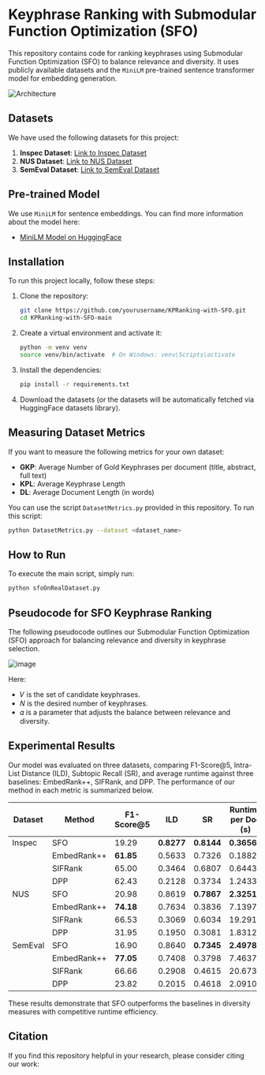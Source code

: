 # Keyphrase Ranking with Submodular Function Optimization (SFO)

This repository contains code for ranking keyphrases using Submodular Function Optimization (SFO) to balance relevance and diversity. It uses publicly available datasets and the `MiniLM` pre-trained sentence transformer model for embedding generation.

![Architecture](https://github.com/user-attachments/assets/1c6d6720-cbc7-41a0-a28c-3cf7b1cb936b)



## Datasets

We have used the following datasets for this project:

1. **Inspec Dataset**: [Link to Inspec Dataset](https://huggingface.co/datasets/memray/inspec/viewer/default/test?row=2)
2. **NUS Dataset**: [Link to NUS Dataset](https://huggingface.co/datasets/memray/nus/viewer/default/test)
3. **SemEval Dataset**: [Link to SemEval Dataset](https://huggingface.co/datasets/memray/semeval/viewer/default/test)

## Pre-trained Model

We use `MiniLM` for sentence embeddings. You can find more information about the model here:

- [MiniLM Model on HuggingFace](https://huggingface.co/sentence-transformers/all-MiniLM-L6-v2)

## Installation

To run this project locally, follow these steps:

1. Clone the repository:

    ```bash
    git clone https://github.com/yourusername/KPRanking-with-SFO.git
    cd KPRanking-with-SFO-main
    ```

2. Create a virtual environment and activate it:

    ```bash
    python -m venv venv
    source venv/bin/activate  # On Windows: venv\Scripts\activate
    ```

3. Install the dependencies:

    ```bash
    pip install -r requirements.txt
    ```

4. Download the datasets (or the datasets will be automatically fetched via HuggingFace datasets library).

## Measuring Dataset Metrics

If you want to measure the following metrics for your own dataset:

- **GKP**: Average Number of Gold Keyphrases per document (title, abstract, full text)
- **KPL**: Average Keyphrase Length
- **DL**: Average Document Length (in words)

You can use the script `DatasetMetrics.py` provided in this repository. To run this script:

```bash
python DatasetMetrics.py --dataset <dataset_name>
```

## How to Run

To execute the main script, simply run:

```bash
python sfoOnRealDataset.py
```

## Pseudocode for SFO Keyphrase Ranking

The following pseudocode outlines our Submodular Function Optimization (SFO) approach for balancing relevance and diversity in keyphrase selection.

![image](https://github.com/user-attachments/assets/64ef3be6-7296-4d1e-b362-c40db44cc91b)

Here:
- 𝑉 is the set of candidate keyphrases.
- 𝑁 is the desired number of keyphrases.
- 𝛼 is a parameter that adjusts the balance between relevance and diversity.

## Experimental Results

Our model was evaluated on three datasets, comparing F1-Score@5, Intra-List Distance (ILD), Subtopic Recall (SR), and average runtime against three baselines: EmbedRank++, SIFRank, and DPP. The performance of our method in each metric is summarized below.

| Dataset  | Method        | F1-Score@5 | ILD   | SR    | Runtime per Doc (s) |
|----------|---------------|------------|-------|-------|----------------------|
| Inspec   | SFO       | 19.29  | **0.8277**  | **0.8144**  | **0.3656**              |
|          | EmbedRank++   | **61.85**      | 0.5633  | 0.7326  | 0.1882              |
|          | SIFRank       | 65.00      | 0.3464  | 0.6807  | 0.6443              |
|          | DPP           | 62.43      | 0.2128  | 0.3734  | 1.2433              |
| NUS      | SFO       | 20.98  | 0.8619  | **0.7867**  | **2.3251**              |
|          | EmbedRank++   | **74.18**      | 0.7634  | 0.3836  | 7.1397              |
|          | SIFRank       | 66.53      | 0.3069  | 0.6034  | 19.2913             |
|          | DPP           | 31.95      | 0.1950  | 0.3081  | 1.8312              |
| SemEval  | SFO       | 16.90  | 0.8640  | **0.7345**  | **2.4978**              |
|          | EmbedRank++   | **77.05**      | 0.7408  | 0.3798  | 7.4637              |
|          | SIFRank       | 66.66      | 0.2908  | 0.4615  | 20.6732             |
|          | DPP           | 23.82      | 0.2015  | 0.4618  | 2.0910              |


These results demonstrate that SFO outperforms the baselines in diversity measures with competitive runtime efficiency.

## Citation

If you find this repository helpful in your research, please consider citing our work:

